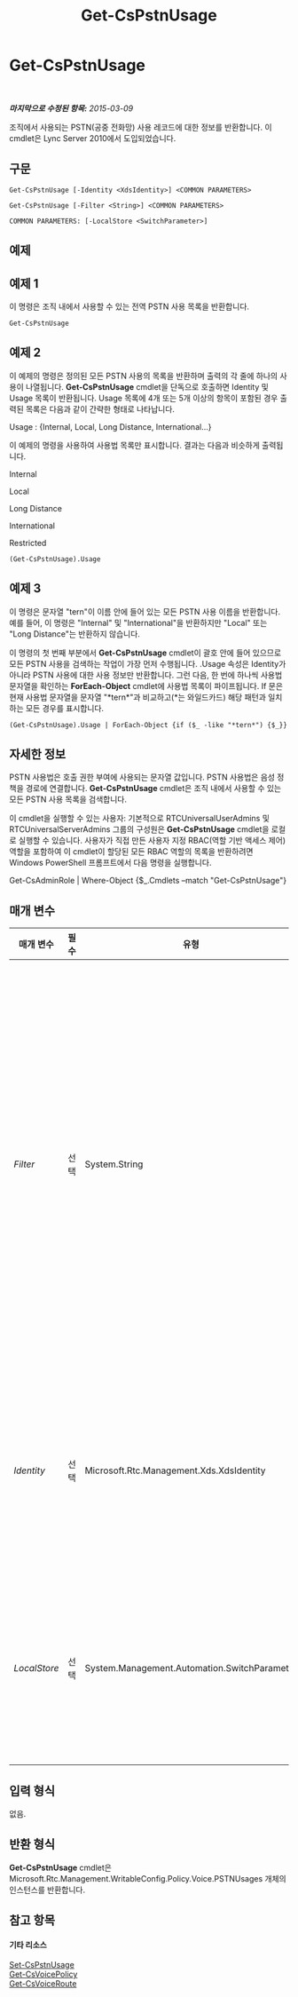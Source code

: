 ﻿---
title: Get-CsPstnUsage
TOCTitle: Get-CsPstnUsage
ms:assetid: 9dc82b88-303b-4678-8298-0dbc769f6781
ms:mtpsurl: https://technet.microsoft.com/ko-kr/library/Gg412734(v=OCS.15)
ms:contentKeyID: 49304537
ms.date: 08/24/2015
mtps_version: v=OCS.15
ms.translationtype: HT
---

# Get-CsPstnUsage

 

_**마지막으로 수정된 항목:** 2015-03-09_

조직에서 사용되는 PSTN(공중 전화망) 사용 레코드에 대한 정보를 반환합니다. 이 cmdlet은 Lync Server 2010에서 도입되었습니다.

## 구문

    Get-CsPstnUsage [-Identity <XdsIdentity>] <COMMON PARAMETERS>

    Get-CsPstnUsage [-Filter <String>] <COMMON PARAMETERS>

    COMMON PARAMETERS: [-LocalStore <SwitchParameter>]

## 예제

## 예제 1

이 명령은 조직 내에서 사용할 수 있는 전역 PSTN 사용 목록을 반환합니다.

    Get-CsPstnUsage

## 예제 2

이 예제의 명령은 정의된 모든 PSTN 사용의 목록을 반환하며 출력의 각 줄에 하나의 사용이 나열됩니다. **Get-CsPstnUsage** cmdlet을 단독으로 호출하면 Identity 및 Usage 목록이 반환됩니다. Usage 목록에 4개 또는 5개 이상의 항목이 포함된 경우 출력된 목록은 다음과 같이 간략한 형태로 나타납니다.

Usage : {Internal, Local, Long Distance, International...}

이 예제의 명령을 사용하여 사용법 목록만 표시합니다. 결과는 다음과 비슷하게 출력됩니다.

Internal

Local

Long Distance

International

Restricted

    (Get-CsPstnUsage).Usage

## 예제 3

이 명령은 문자열 "tern"이 이름 안에 들어 있는 모든 PSTN 사용 이름을 반환합니다. 예를 들어, 이 명령은 "Internal" 및 "International"을 반환하지만 "Local" 또는 "Long Distance"는 반환하지 않습니다.

이 명령의 첫 번째 부분에서 **Get-CsPstnUsage** cmdlet이 괄호 안에 들어 있으므로 모든 PSTN 사용을 검색하는 작업이 가장 먼저 수행됩니다. .Usage 속성은 Identity가 아니라 PSTN 사용에 대한 사용 정보만 반환합니다. 그런 다음, 한 번에 하나씩 사용법 문자열을 확인하는 **ForEach-Object** cmdlet에 사용법 목록이 파이프됩니다. If 문은 현재 사용법 문자열을 문자열 "\*tern\*"과 비교하고(\*는 와일드카드) 해당 패턴과 일치하는 모든 경우를 표시합니다.

    (Get-CsPstnUsage).Usage | ForEach-Object {if ($_ -like "*tern*") {$_}}

## 자세한 정보

PSTN 사용법은 호출 권한 부여에 사용되는 문자열 값입니다. PSTN 사용법은 음성 정책을 경로에 연결합니다. **Get-CsPstnUsage** cmdlet은 조직 내에서 사용할 수 있는 모든 PSTN 사용 목록을 검색합니다.

이 cmdlet을 실행할 수 있는 사용자: 기본적으로 RTCUniversalUserAdmins 및 RTCUniversalServerAdmins 그룹의 구성원은 **Get-CsPstnUsage** cmdlet을 로컬로 실행할 수 있습니다. 사용자가 직접 만든 사용자 지정 RBAC(역할 기반 액세스 제어) 역할을 포함하여 이 cmdlet이 할당된 모든 RBAC 역할의 목록을 반환하려면 Windows PowerShell 프롬프트에서 다음 명령을 실행합니다.

Get-CsAdminRole | Where-Object {$\_.Cmdlets –match "Get-CsPstnUsage"}

## 매개 변수


<table>
<colgroup>
<col style="width: 25%" />
<col style="width: 25%" />
<col style="width: 25%" />
<col style="width: 25%" />
</colgroup>
<thead>
<tr class="header">
<th>매개 변수</th>
<th>필수</th>
<th>유형</th>
<th>설명</th>
</tr>
</thead>
<tbody>
<tr class="odd">
<td><p><em>Filter</em></p></td>
<td><p>선택</p></td>
<td><p>System.String</p></td>
<td><p>Filter 매개 변수를 사용하면 특정 문자열과 일치하는 ID를 가진 PSTN 사용만 검색할 수 있습니다. 그러나 PSTN 사용에 사용할 수 있는 유일한 ID가 Global이므로 이 매개 변수는 이 cmdlet에 유용하지 않습니다.</p></td>
</tr>
<tr class="even">
<td><p><em>Identity</em></p></td>
<td><p>선택</p></td>
<td><p>Microsoft.Rtc.Management.Xds.XdsIdentity</p></td>
<td><p>이러한 설정이 적용되는 수준입니다. PSTN 사용법에 적용할 수 있는 유일한 ID는 Global입니다.</p></td>
</tr>
<tr class="odd">
<td><p><em>LocalStore</em></p></td>
<td><p>선택</p></td>
<td><p>System.Management.Automation.SwitchParameter</p></td>
<td><p>기본 중앙 관리 저장소가 아니라 로컬 데이터 저장소에서 PSTN 사용 정보를 검색합니다.</p></td>
</tr>
</tbody>
</table>


## 입력 형식

없음.

## 반환 형식

**Get-CsPstnUsage** cmdlet은 Microsoft.Rtc.Management.WritableConfig.Policy.Voice.PSTNUsages 개체의 인스턴스를 반환합니다.

## 참고 항목

#### 기타 리소스

[Set-CsPstnUsage](set-cspstnusage.md)  
[Get-CsVoicePolicy](get-csvoicepolicy.md)  
[Get-CsVoiceRoute](get-csvoiceroute.md)

